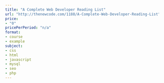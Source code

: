 ```yaml
---
title: "A Complete Web Developer Reading List"
url: "http://thenewcode.com/1188/A-Complete-Web-Developer-Reading-List"
price: 
- "0"
pricePerPeriod: "n/a"
format: 
- course
- example
subject: 
- css
- html
- javascript
- mysql
- seo
- php
---
```

